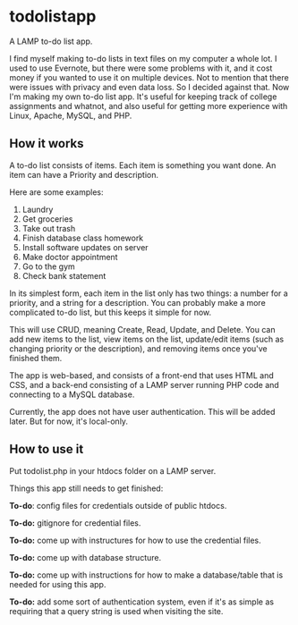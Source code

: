 # todolistapp

A LAMP to-do list app.

I find myself making to-do lists in text files on my computer a whole lot. I used to use Evernote, but there were some problems with it, and it cost money if you wanted to use it on multiple devices. Not to mention that there were issues with privacy and even data loss. So I decided against that. Now I'm making my own to-do list app. It's useful for keeping track of college assignments and whatnot, and also useful for getting more experience with Linux, Apache, MySQL, and PHP.

## How it works

A to-do list consists of items. Each item is something you want done. An item can have a Priority and description.

Here are some examples:

1. Laundry
2. Get groceries
3. Take out trash
4. Finish database class homework
5. Install software updates on server
6. Make doctor appointment
7. Go to the gym
8. Check bank statement

In its simplest form, each item in the list only has two things: a number for a priority, and a string for a description. You can probably make a more complicated to-do list, but this keeps it simple for now.

This will use CRUD, meaning Create, Read, Update, and Delete. You can add new items to the list, view items on the list, update/edit items (such as changing priority or the description), and removing items once you've finished them.

The app is web-based, and consists of a front-end that uses HTML and CSS, and a back-end consisting of a LAMP server running PHP code and connecting to a MySQL database. 

Currently, the app does not have user authentication. This will be added later. But for now, it's local-only. 

## How to use it

Put todolist.php in your htdocs folder on a LAMP server.

Things this app still needs to get finished:

**To-do**: config files for credentials outside of public htdocs.

**To-do:** gitignore for credential files.

**To-do:** come up with instructures for how to use the credential files.

**To-do:** come up with database structure.

**To-do:** come up with instructions for how to make a database/table that is needed for using this app.

**To-do:** add some sort of authentication system, even if it's as simple as requiring that a query string is used when visiting the site.
